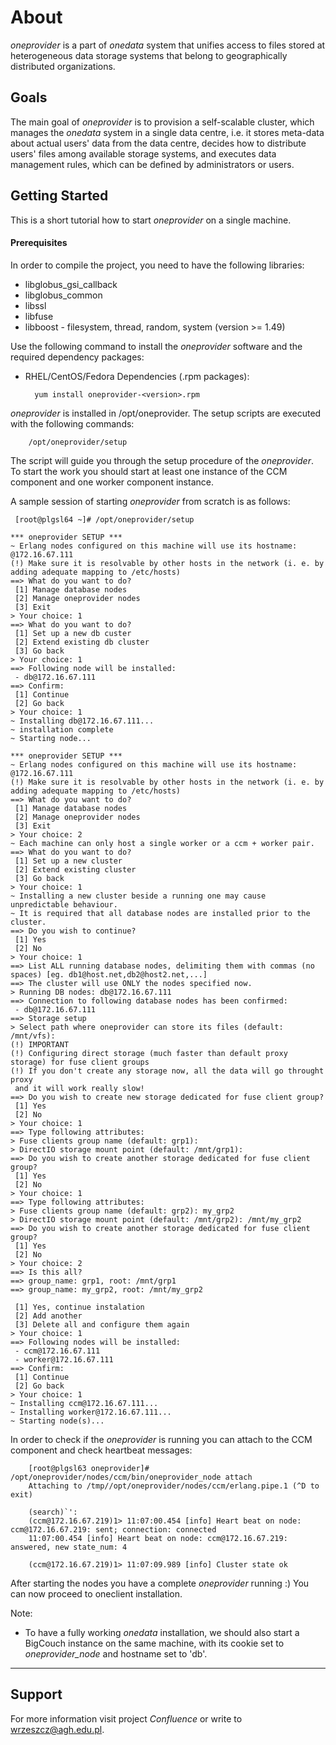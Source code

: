 About
=====

*oneprovider* is a part of *onedata* system that unifies access to files stored at heterogeneous data storage systems 
that belong to geographically distributed organizations.


Goals
-----

The main goal of *oneprovider* is to provision a self-scalable cluster, which manages the *onedata* system in a single
data centre, i.e. it stores meta-data about actual users' data from the data centre, decides how to distribute users'
files among available storage systems, and executes data management rules, which can be defined by administrators or
users.


Getting Started
---------------

This is a short tutorial how to start *oneprovider* on a single machine.

#### Prerequisites

In order to compile the project, you need to have the following libraries:

* libglobus_gsi_callback
* libglobus_common
* libssl
* libfuse
* libboost - filesystem, thread, random, system (version >= 1.49)

Use the following command to install the *oneprovider* software and the required dependency packages:

* RHEL/CentOS/Fedora Dependencies (.rpm packages):

        yum install oneprovider-<version>.rpm


*oneprovider* is installed in /opt/oneprovider. The setup scripts are executed with the following commands: 
        
        /opt/oneprovider/setup

The script will guide you through the setup procedure of the *oneprovider*. To start the work you should start at least
one instance of the CCM component and one worker component instance. 

A sample session of starting *oneprovider* from scratch is as follows:

  	 [root@plgsl64 ~]# /opt/oneprovider/setup 

	*** oneprovider SETUP ***
	~ Erlang nodes configured on this machine will use its hostname: @172.16.67.111
	(!) Make sure it is resolvable by other hosts in the network (i. e. by adding adequate mapping to /etc/hosts)
	==> What do you want to do?
	 [1] Manage database nodes
	 [2] Manage oneprovider nodes
	 [3] Exit
	> Your choice: 1
	==> What do you want to do?
	 [1] Set up a new db custer
	 [2] Extend existing db cluster
	 [3] Go back
	> Your choice: 1
	==> Following node will be installed:
	 - db@172.16.67.111
	==> Confirm:
	 [1] Continue
	 [2] Go back
	> Your choice: 1
	~ Installing db@172.16.67.111...
	~ installation complete
	~ Starting node...

	*** oneprovider SETUP ***
	~ Erlang nodes configured on this machine will use its hostname: @172.16.67.111
	(!) Make sure it is resolvable by other hosts in the network (i. e. by adding adequate mapping to /etc/hosts)
	==> What do you want to do?
	 [1] Manage database nodes
	 [2] Manage oneprovider nodes
	 [3] Exit
	> Your choice: 2
	~ Each machine can only host a single worker or a ccm + worker pair.
	==> What do you want to do?
	 [1] Set up a new cluster
	 [2] Extend existing cluster
	 [3] Go back
	> Your choice: 1
	~ Installing a new cluster beside a running one may cause unpredictable behaviour.
	~ It is required that all database nodes are installed prior to the cluster.
	==> Do you wish to continue?
	 [1] Yes
	 [2] No
	> Your choice: 1
	==> List ALL running database nodes, delimiting them with commas (no spaces) [eg. db1@host.net,db2@host2.net,...]
	==> The cluster will use ONLY the nodes specified now.
	> Running DB nodes: db@172.16.67.111
	==> Connection to following database nodes has been confirmed:
	 - db@172.16.67.111
	==> Storage setup
	> Select path where oneprovider can store its files (default: /mnt/vfs):
	(!) IMPORTANT
	(!) Configuring direct storage (much faster than default proxy storage) for fuse client groups
	(!) If you don't create any storage now, all the data will go throught proxy
	 and it will work really slow!
	==> Do you wish to create new storage dedicated for fuse client group?
	 [1] Yes
	 [2] No
	> Your choice: 1
	==> Type following attributes:
	> Fuse clients group name (default: grp1):
	> DirectIO storage mount point (default: /mnt/grp1):
	==> Do you wish to create another storage dedicated for fuse client group?
	 [1] Yes
	 [2] No
	> Your choice: 1
	==> Type following attributes:
	> Fuse clients group name (default: grp2): my_grp2
	> DirectIO storage mount point (default: /mnt/grp2): /mnt/my_grp2
	==> Do you wish to create another storage dedicated for fuse client group?
	 [1] Yes
	 [2] No
	> Your choice: 2
	==> Is this all?
	==> group_name: grp1, root: /mnt/grp1
	==> group_name: my_grp2, root: /mnt/my_grp2

	 [1] Yes, continue instalation
	 [2] Add another
	 [3] Delete all and configure them again
	> Your choice: 1
	==> Following nodes will be installed:
	 - ccm@172.16.67.111
	 - worker@172.16.67.111
	==> Confirm:
	 [1] Continue
	 [2] Go back
	> Your choice: 1
	~ Installing ccm@172.16.67.111...
	~ Installing worker@172.16.67.111...
	~ Starting node(s)...


In order to check if the *oneprovider* is running you can attach to the CCM component and check heartbeat messages:

        [root@plgsl63 oneprovider]# /opt/oneprovider/nodes/ccm/bin/oneprovider_node attach
        Attaching to /tmp//opt/oneprovider/nodes/ccm/erlang.pipe.1 (^D to exit)

        (search)`': 
        (ccm@172.16.67.219)1> 11:07:00.454 [info] Heart beat on node: ccm@172.16.67.219: sent; connection: connected
        11:07:00.454 [info] Heart beat on node: ccm@172.16.67.219: answered, new state_num: 4

        (ccm@172.16.67.219)1> 11:07:09.989 [info] Cluster state ok
 

After starting the nodes you have a complete *oneprovider* running :) You can now proceed to oneclient installation.


Note:

* To have a fully working *onedata* installation, we should also start a BigCouch instance on the same machine, with its
cookie set to *oneprovider_node* and hostname set to 'db'. 


-------------------------------------------------------------------------------

Support
-------
For more information visit project *Confluence* or write to <wrzeszcz@agh.edu.pl>.

